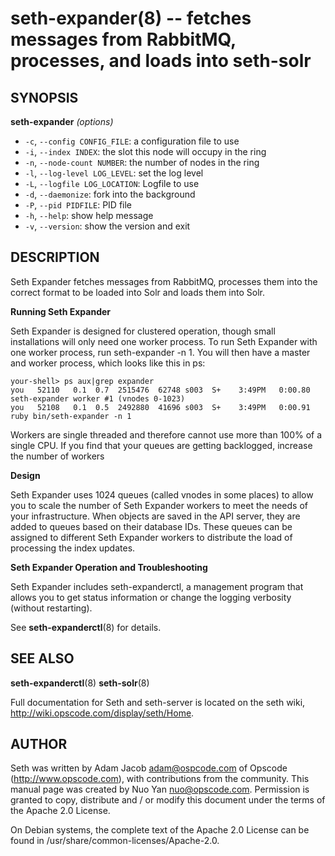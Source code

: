 seth-expander(8) -- fetches messages from RabbitMQ, processes, and loads into seth-solr
========================================

## SYNOPSIS

__seth-expander__ _(options)_

  * `-c`, `--config CONFIG_FILE`:
    a configuration file to use
  * `-i`, `--index INDEX`:
    the slot this node will occupy in the ring
  * `-n`, `--node-count NUMBER`:
    the number of nodes in the ring
  * `-l`, `--log-level LOG_LEVEL`:
    set the log level
  * `-L`, `--logfile LOG_LOCATION`:
    Logfile to use
  * `-d`, `--daemonize`:
    fork into the background
  * `-P`, `--pid PIDFILE`:
    PID file
  * `-h`, `--help`:
    show help message
  * `-v`, `--version`:
    show the version and exit

## DESCRIPTION

Seth Expander fetches messages from RabbitMQ, processes them into the
correct format to be loaded into Solr and loads them into Solr.

__Running Seth Expander__

Seth Expander is designed for clustered operation, though small
installations will only need one worker process. To run Seth
Expander with one worker process, run seth-expander -n 1.
You will then have a master and worker process, which looks like
this in ps:

    your-shell> ps aux|grep expander
    you   52110   0.1  0.7  2515476  62748 s003  S+    3:49PM   0:00.80 seth-expander worker #1 (vnodes 0-1023)
    you   52108   0.1  0.5  2492880  41696 s003  S+    3:49PM   0:00.91 ruby bin/seth-expander -n 1

Workers are single threaded and therefore cannot use more than 100%
of a single CPU. If you find that your queues are getting backlogged,
increase the number of workers

__Design__

Seth Expander uses 1024 queues (called vnodes in some places) to allow
you to scale the number of Seth Expander workers to meet the needs of
your infrastructure. When objects are saved in the API server, they are
added to queues based on their database IDs. These queues can be assigned
to different Seth Expander workers to distribute the load of processing
the index updates.

__Seth Expander Operation and Troubleshooting__

Seth Expander includes seth-expanderctl, a management program that allows
you to get status information or change the logging verbosity (without
restarting).

See __seth-expanderctl__(8) for details.

## SEE ALSO

__seth-expanderctl__(8)
__seth-solr__(8)

Full documentation for Seth and seth-server is located on the seth
wiki, http://wiki.opscode.com/display/seth/Home.

## AUTHOR

Seth was written by Adam Jacob <adam@ospcode.com> of Opscode
(http://www.opscode.com),  with contributions from the community. This
manual page was created by Nuo Yan <nuo@opscode.com>. Permission is
granted to copy, distribute and / or modify this document under the
terms of the Apache 2.0 License.

On Debian systems, the complete text of the Apache 2.0 License  can  be
found in /usr/share/common-licenses/Apache-2.0.
